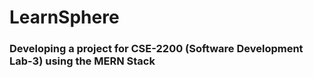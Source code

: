 # LearnSphere
### Developing a project for CSE-2200 (Software Development Lab-3) using the MERN Stack
